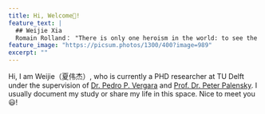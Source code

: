 ```yaml
---
title: Hi, Welcome👏!
feature_text: |
  ## Weijie Xia
  Romain Rolland： "There is only one heroism in the world: to see the world as it is, and to love it."
feature_image: "https://picsum.photos/1300/400?image=989"
excerpt: ""
---
```

Hi, I am Weijie（夏伟杰）, who is currently a PHD researcher at TU Delft under the supervision of <a href="https://www.pedropvergara.nl/">Dr. Pedro P. Vergara</a> and <a href="https://www.tudelft.nl/staff/p.palensky/?cHash=16b2104f00e0f6b84f2898ffa6422e75">Prof. Dr. Peter Palensky</a>.
 I usually document my study or share my life in this space. Nice to meet you :smiley:!

